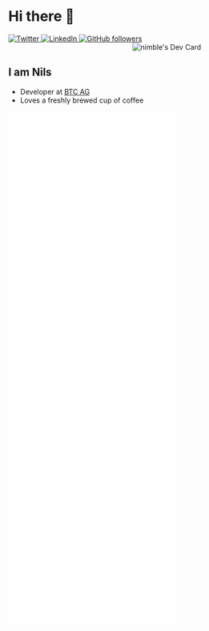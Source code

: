 # Hi there 👋

<div align="left">
  <a href="https://twitter.com/nimble__">
    <img
      src="https://img.shields.io/twitter/follow/nimble__?label=Twitter&logo=twitter&style=flat-square&color=1da1f2&logoColor=ffffff"
      alt="Twitter"
    />
  </a>
  <a href="https://github.com/nimble-123">
    <img
      src="https://img.shields.io/static/v1?logo=linkedin&style=flat-square&color=0072b1&label=LinkedIn&message=%E2%98%86"
      alt="LinkedIn"
    />
  </a>
  <a href="https://github.com/nimble-123">
    <img alt="GitHub followers" src="https://img.shields.io/github/followers/nimble-123?style=plastic">
  </a>
  
  <a href="https://app.daily.dev/nimble">
    <img 
      src="https://api.daily.dev/devcards/c756e1b6302f4720972271164294ef62.png?r=zl0"
      width="256"
      align="right"
      alt="nimble's Dev Card"
     />
  </a>
</div>

<br />




## I am Nils

- Developer at [BTC AG](https://www.btc-ag.com)
- Loves a freshly brewed cup of coffee

![Metrics](https://raw.githubusercontent.com/nimble-123/nimble-123/github-metrics/github-metrics.svg)
